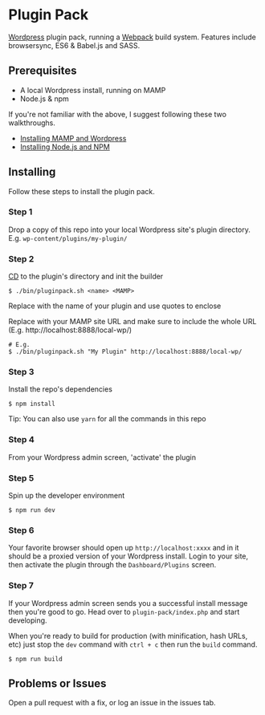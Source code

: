 # Plugin Pack

[Wordpress](https://en-au.wordpress.org/) plugin pack, running a
[Webpack](https://webpack.js.org/) build system. Features include browsersync,
ES6 & Babel.js and SASS.

## Prerequisites
* A local Wordpress install, running on MAMP
* Node.js & npm

If you're not familiar with the above, I suggest following these two
walkthroughs.
* [Installing MAMP and Wordpress](https://skillcrush.com/2015/04/14/install-wordpress-mac/)
* [Installing Node.js and NPM](http://blog.teamtreehouse.com/install-node-js-npm-mac)

## Installing
Follow these steps to install the plugin pack.

### Step 1
Drop a copy of this repo into your local Wordpress site's plugin directory.
E.g. `wp-content/plugins/my-plugin/`

### Step 2
[CD](http://guides.macrumors.com/cd) to the plugin's directory and init the builder
```shell
$ ./bin/pluginpack.sh <name> <MAMP>
```
Replace <name> with the name of your plugin and use quotes to enclose

Replace <MAMP> with your MAMP site URL and make sure to include the whole URL (E.g.
  http://localhost:8888/local-wp/)
```shell
# E.g.
$ ./bin/pluginpack.sh "My Plugin" http://localhost:8888/local-wp/
```

### Step 3
Install the repo's dependencies
```shell
$ npm install
```
Tip: You can also use `yarn` for all the commands in this repo

### Step 4
From your Wordpress admin screen, 'activate' the plugin

### Step 5
Spin up the developer environment
```shell
$ npm run dev
```

### Step 6
Your favorite browser should open up `http://localhost:xxxx` and in it should be
a proxied version of your Wordpress install. Login to your site, then activate
the plugin through the `Dashboard/Plugins` screen.

### Step 7
If your Wordpress admin screen sends you a successful install message then you're
good to go. Head over to `plugin-pack/index.php` and start developing.

When you're ready to build for production (with minification, hash URLs, etc)
just stop the `dev` command with `ctrl + c` then run the `build` command.
```shell
$ npm run build
```

## Problems or Issues
Open a pull request with a fix, or log an issue in the issues tab.
